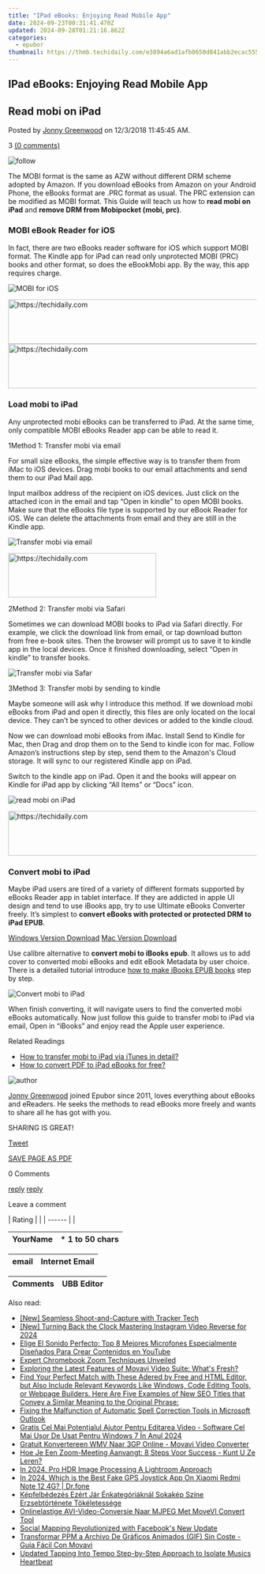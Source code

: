 ```yaml
---
title: "IPad eBooks: Enjoying Read Mobile App"
date: 2024-09-23T00:31:41.470Z
updated: 2024-09-28T01:21:16.862Z
categories:
  - epubor
thumbnail: https://thmb.techidaily.com/e3894a6ad1afb8650d841abb2ecac55565ace18e9f7afc96402da4622392cb76.jpg
---
```


## IPad eBooks: Enjoying Read Mobile App

## Read mobi on iPad

Posted by [Jonny Greenwood](https://plus.google.com/u/0/+JonnyGreenwood999) on 12/3/2018 11:45:45 AM.

3 [(0 comments)](http://www.epubor.com/#comment-area) 

![follow](http://www.epubor.com/images/follow.png)

The MOBI format is the same as AZW without different DRM scheme adopted by Amazon. If you download eBooks from Amazon on your Android Phone, the eBooks format are .PRC format as usual. The PRC extension can be modified as MOBI format. This Guide will teach us how to **read mobi on iPad** and **remove DRM from Mobipocket (mobi, prc)**.

### MOBI eBook Reader for iOS 

In fact, there are two eBooks reader software for iOS which support MOBI format. The Kindle app for iPad can read only unprotected MOBI (PRC) books and other format, so does the eBookMobi app. By the way, this app requires charge.

![MOBI for iOS](http://www.epubor.com/images/uppic/MOBI-for-iOS.png)

<!-- affiliate ads begin -->
<a href="https://appsumo.8odi.net/c/5597632/2043617/7443" target="_top" id="2043617">
  <img src="//a.impactradius-go.com/display-ad/7443-2043617" border="0" alt="https://techidaily.com" width="728" height="90"/>
</a>
<img height="0" width="0" src="https://appsumo.8odi.net/i/5597632/2043617/7443" style="position:absolute;visibility:hidden;" border="0" />
<!-- affiliate ads end -->

<!-- affiliate ads begin -->
<a href="https://unicoeye.pxf.io/c/5597632/2134239/18498" target="_top" id="2134239">
  <img src="//a.impactradius-go.com/display-ad/18498-2134239" border="0" alt="https://techidaily.com" width="721" height="90"/>
</a>
<img height="0" width="0" src="https://unicoeye.pxf.io/i/5597632/2134239/18498" style="position:absolute;visibility:hidden;" border="0" />
<!-- affiliate ads end -->

### Load mobi to iPad

Any unprotected mobi eBooks can be transferred to iPad. At the same time, only compatible MOBI eBooks Reader app can be able to read it.

1Method 1: Transfer mobi via email

For small size eBooks, the simple effective way is to transfer them from iMac to iOS devices. Drag mobi books to our email attachments and send them to our iPad Mail app. 

Input mailbox address of the recipient on iOS devices. Just click on the attached icon in the email and tap “Open in kindle” to open MOBI books. Make sure that the eBooks file type is supported by our eBook Reader for iOS. We can delete the attachments from email and they are still in the Kindle app.

![Transfer mobi via email](http://www.epubor.com/images/uppic/Transfer-mobi-via-email.png)

<!-- affiliate ads begin -->
<a href="https://aligracehair.sjv.io/c/5597632/2027190/19272" target="_top" id="2027190">
  <img src="//a.impactradius-go.com/display-ad/19272-2027190" border="0" alt="https://techidaily.com" width="300" height="90"/>
</a>
<img height="0" width="0" src="https://aligracehair.sjv.io/i/5597632/2027190/19272" style="position:absolute;visibility:hidden;" border="0" />
<!-- affiliate ads end -->

2Method 2: Transfer mobi via Safari

Sometimes we can download MOBI books to iPad via Safari directly. For example, we click the download link from email, or tap download button from free e-book sites. Then the browser will prompt us to save it to kindle app in the local devices. Once it finished downloading, select “Open in kindle” to transfer books.

![Transfer mobi via Safar](http://www.epubor.com/images/uppic/Transfer-mobi-via-Safari.png)

3Method 3: Transfer mobi by sending to kindle

Maybe someone will ask why I introduce this method. If we download mobi eBooks from iPad and open it directly, this files are only located on the local device. They can’t be synced to other devices or added to the kindle cloud.

Now we can download mobi eBooks from iMac. Install Send to Kindle for Mac, then Drag and drop them on to the Send to kindle icon for mac. Follow Amazon’s instructions step by step, send them to the Amazon's Cloud storage. It will sync to our registered Kindle app on iPad.

Switch to the kindle app on iPad. Open it and the books will appear on Kindle for iPad app by clicking “All Items” or “Docs” icon.

![read mobi on iPad](http://www.epubor.com/images/uppic/transfer-mobi-to-iPad-by-cloud.png)

<!-- affiliate ads begin -->
<a href="https://appsumo.8odi.net/c/5597632/2037359/7443" target="_top" id="2037359">
  <img src="//a.impactradius-go.com/display-ad/7443-2037359" border="0" alt="https://techidaily.com" width="728" height="90"/>
</a>
<img height="0" width="0" src="https://appsumo.8odi.net/i/5597632/2037359/7443" style="position:absolute;visibility:hidden;" border="0" />
<!-- affiliate ads end -->

### Convert mobi to iPad

Maybe iPad users are tired of a variety of different formats supported by eBooks Reader app in tablet interface. If they are addicted in apple UI design and tend to use iBooks app, try to use Ultimate eBooks Converter freely. It’s simplest to **convert eBooks with protected or protected DRM to iPad EPUB**. 

[Windows Version Download](https://tools.techidaily.com/epubor/ultimate/) [Mac Version Download](https://tools.techidaily.com/epubor/ultimate/) 

Use calibre alternative to **convert mobi to iBooks epub**. It allows us to add cover to converted mobi eBooks and edit eBook Metadata by user choice. There is a detailed tutorial introduce [how to make iBooks EPUB books](http://www.youtube.com/embed/2nTVuuFgJxo) step by step.

![Convert mobi to iPad](http://www.epubor.com/images/uppic/Convert-mobi-to-iPad.png)

When finish converting, it will navigate users to find the converted mobi eBooks automatically. Now just follow this guide to transfer mobi to iPad via email, Open in “iBooks” and enjoy read the Apple user experience.

Related Readings

* [How to transfer mobi to iPad via iTunes in detail?](https://tools.techidaily.com/epubor/products/)
* [How to convert PDF to iPad eBooks for free?](https://tools.techidaily.com/epubor/products/)

![author](http://www.epubor.com/images/uppic/jonny.png)

[Jonny Greenwood](https://plus.google.com/u/0/+JonnyGreenwood999) joined Epubor since 2011, loves everything about eBooks and eReaders. He seeks the methods to read eBooks more freely and wants to share all he has got with you.

SHARING IS GREAT!

[Tweet](https://twitter.com/share) 

[SAVE PAGE AS PDF](https://tools.techidaily.com/epubor/products/) 

0 Comments

[reply](https://tools.techidaily.com/epubor/products/) [reply](https://tools.techidaily.com/epubor/products/) 

Leave a comment

| Rating |  |
| ------ |  |

| YourName | \*  1 to 50 chars |
| -------- | ----------------- |

| email | Internet Email |
| ----- | -------------- |

| Comments | UBB Editor |
| -------- | ---------- |

<ins class="adsbygoogle"
     style="display:block"
     data-ad-format="autorelaxed"
     data-ad-client="ca-pub-7571918770474297"
     data-ad-slot="1223367746"></ins>

<ins class="adsbygoogle"
     style="display:block"
     data-ad-client="ca-pub-7571918770474297"
     data-ad-slot="8358498916"
     data-ad-format="auto"
     data-full-width-responsive="true"></ins>

<span class="atpl-alsoreadstyle">Also read:</span>
<div><ul>
<li><a href="https://extra-skills.techidaily.com/new-seamless-shoot-and-capture-with-tracker-tech/"><u>[New] Seamless Shoot-and-Capture with Tracker Tech</u></a></li>
<li><a href="https://instagram-video-recordings.techidaily.com/new-turning-back-the-clock-mastering-instagram-video-reverse-for-2024/"><u>[New] Turning Back the Clock Mastering Instagram Video Reverse for 2024</u></a></li>
<li><a href="https://solve-howtos.techidaily.com/elige-el-sonido-perfecto-top-8-mejores-microfones-especialmente-disenados-para-crear-contenidos-en-youtube/"><u>Elige El Sonido Perfecto: Top 8 Mejores Microfones Especialmente Diseñados Para Crear Contenidos en YouTube</u></a></li>
<li><a href="https://fox-cloud.techidaily.com/expert-chromebook-zoom-techniques-unveiled/"><u>Expert Chromebook Zoom Techniques Unveiled</u></a></li>
<li><a href="https://solve-howtos.techidaily.com/exploring-the-latest-features-of-movavi-video-suite-whats-fresh/"><u>Exploring the Latest Features of Movavi Video Suite: What's Fresh?</u></a></li>
<li><a href="https://tech-renaissance.techidaily.com/find-your-perfect-match-with-these-adered-by-free-and-html-editor-but-also-include-relevant-keywords-like-windows-code-editing-tools-or-webpage-builders-her1/"><u>Find Your Perfect Match with These Adered by Free and HTML Editor, but Also Include Relevant Keywords Like Windows, Code Editing Tools, or Webpage Builders. Here Are Five Examples of New SEO Titles that Convey a Similar Meaning to the Original Phrase:</u></a></li>
<li><a href="https://tech-recovery.techidaily.com/fixing-the-malfunction-of-automatic-spell-correction-tools-in-microsoft-outlook/"><u>Fixing the Malfunction of Automatic Spell Correction Tools in Microsoft Outlook</u></a></li>
<li><a href="https://solve-howtos.techidaily.com/gratis-cel-mai-potentialul-ajutor-pentru-editarea-video-software-cel-mai-usor-de-usat-pentru-windows-7-in-anul-2024/"><u>Gratis Cel Mai Potențialul Ajutor Pentru Editarea Video - Software Cel Mai Ușor De Usat Pentru Windows 7 În Anul 2024</u></a></li>
<li><a href="https://solve-howtos.techidaily.com/gratuit-konvertereen-wmv-naar-3gp-online-movavi-video-converter/"><u>Gratuit Konvertereen WMV Naar 3GP Online - Movavi Video Converter</u></a></li>
<li><a href="https://solve-howtos.techidaily.com/hoe-je-een-zoom-meeting-aanvangt-8-steps-voor-success-kunt-u-ze-leren/"><u>Hoe Je Een Zoom-Meeting Aanvangt: 8 Steps Voor Success - Kunt U Ze Leren?</u></a></li>
<li><a href="https://fox-helps.techidaily.com/in-2024-pro-hdr-image-processing-a-lightroom-approach/"><u>In 2024, Pro HDR Image Processing A Lightroom Approach</u></a></li>
<li><a href="https://phone-solutions.techidaily.com/in-2024-which-is-the-best-fake-gps-joystick-app-on-xiaomi-redmi-note-12-4g-drfone-by-drfone-virtual-android/"><u>In 2024, Which is the Best Fake GPS Joystick App On Xiaomi Redmi Note 12 4G? | Dr.fone</u></a></li>
<li><a href="https://solve-howtos.techidaily.com/kepfelbedezes-ezert-jar-enkategoriaknal-sokakep-szine-erzsebtortenete-tokeletessege/"><u>Képfelbédezés Ezért Jár Énkategóriáknál Sokakép Színe Erzsebtörténete Tökéletessége</u></a></li>
<li><a href="https://solve-howtos.techidaily.com/onlinelastige-avi-video-conversie-naar-mjpeg-met-movevi-convert-tool/"><u>Onlinelastige AVI-Video-Conversie Naar MJPEG Met MoveVI Convert Tool</u></a></li>
<li><a href="https://facebook.techidaily.com/social-mapping-revolutionized-with-facebooks-new-update/"><u>Social Mapping Revolutionized with Facebook's New Update</u></a></li>
<li><a href="https://solve-howtos.techidaily.com/transformar-ppm-a-archivo-de-graficos-animados-gif-sin-coste-guia-facil-con-movavi/"><u>Transformar PPM a Archivo De Gráficos Animados (GIF) Sin Coste - Guía Fácil Con Movavi</u></a></li>
<li><a href="https://audio-shaping.techidaily.com/updated-tapping-into-tempo-step-by-step-approach-to-isolate-musics-heartbeat/"><u>Updated Tapping Into Tempo Step-by-Step Approach to Isolate Musics Heartbeat</u></a></li>
</ul></div>


